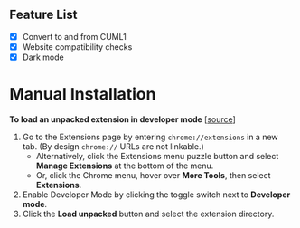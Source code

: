 ## Feature List
- [x] Convert to and from CUML1
- [x] Website compatibility checks
- [x] Dark mode

# Manual Installation
**To load an unpacked extension in developer mode** [[source](https://developer.chrome.com/docs/extensions/get-started/tutorial/hello-world#load-unpacked)]
1. Go to the Extensions page by entering `chrome://extensions` in a new tab. (By design `chrome://` URLs are not linkable.)
    - Alternatively, click the Extensions menu puzzle button and select **Manage Extensions** at the bottom of the menu.
    - Or, click the Chrome menu, hover over **More Tools**, then select **Extensions**.
2. Enable Developer Mode by clicking the toggle switch next to **Developer mode**.
3. Click the **Load unpacked** button and select the extension directory.
